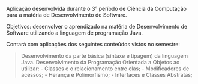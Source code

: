 Aplicação desenvolvida durante o 3° período de Ciência da Computação para a matéria de Desenvolvimento de Software.

Objetivos: desenvolver o aprendizado na matéria de Desenvolvimento de Software utilizando a linguagem de programação Java.

Contará com aplicações dos seguintes conteúdos vistos no semestre:
  > Desenvolvimento da parte básica (síntaxe e tipagem) da linguagem Java.
  > Desenvolvimento da Programação Orientada a Objetos ao utilizar:
    - Classes e o relacionamento entre elas;
    - Modificadores de acessos;
    - Herança e Polimorfismo;
    - Interfaces e Classes Abstratas;
